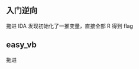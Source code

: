 ## 入门逆向
拖进 IDA 发现初始化了一推变量，直接全部 R 得到 flag
##  easy_vb
拖进 
<!--stackedit_data:
eyJoaXN0b3J5IjpbMTE2MDU3NzMzXX0=
-->